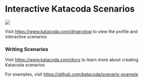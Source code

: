 # Interactive Katacoda Scenarios

[![](http://shields.katacoda.com/katacoda/dmarcelop/count.svg)](https://www.katacoda.com/dmarcelop "Get your profile on Katacoda.com")

Visit https://www.katacoda.com/dmarcelop to view the profile and interactive scenarios

### Writing Scenarios
Visit https://www.katacoda.com/docs to learn more about creating Katacoda scenarios

For examples, visit https://github.com/katacoda/scenario-example
